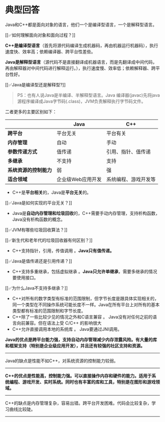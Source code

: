 # 典型回答


Java和C++都是面向对象的语言，他们一个是编译型语言，一个是解释型语言。



[[✅如何理解面向对象和面向过程？]]



**C++是编译型语言**（首先将源代码编译生成机器码，再由机器运行机器码），执行速度快、效率高；依赖编译器、跨平台性差些。



**Java是解释型语言**（源代码不是直接翻译成机器语言，而是先翻译成中间代码，再由解释器对中间代码进行解释运行。），执行速度慢、效率低；依赖解释器、跨平台性好。



[[✅Java是编译型还是解释型?]]



> PS：也有人说Java是半编译、半解释型语言。Java 编译器(javac)先将java源程序编译成Java字节码(.class)，JVM负责解释执行字节码文件。
>



二者更多的主要区别如下：



| | **Java** | **C++** |
| --- | --- | --- |
| **跨平台** | 平台无关 | 平台有关 |
| **内存管理** | 自动 | 手动 |
| **参数传递方式** | 值传递 | 引用、指针、值传递 |
| **多继承** | 不支持 | 支持 |
| **系统资源的控制能力** | 弱 | 强 |
| **适合领域** | 企业级Web应用开发 | 系统编程、游戏开发等 |




+ C++是**平台相关**的，Java是**平台无关**的。

[[✅Java是如何实现的平台无关？]]

+ Java是**自动内存管理和垃圾回收**的，C++需要手动内存管理，支持析构函数，Java没有析构函数的概念。

[[✅JVM有哪些垃圾回收算法？]]



[[✅新生代和老年代的垃圾回收器有何区别？]]



+ C++支持指针，引用，传值调用 。**Java只有值传递。**

[[✅Java是值传递还是引用传递？]]



+ C++支持多重继承，包括虚拟继承 。**Java只允许单继承**，需要多继承的情况要使用接口。

[[✅为什么Java不支持多继承？]]



+ C++对所有的数字类型有标准的范围限制，但字节长度是跟具体实现相关的，同一个类型在不同操作系统可能长度不一样。Java在所有平台上对所有的基本类型都有标准的范围限制和字节长度。
+ C++除了一些比较少见的情况之外和C语言兼容 。 Java没有对任何之前的语言向前兼容。但在语法上受 C/C++ 的影响很大
+ C++允许直接调用本地的系统库 。 Java要通过JNI调用。



**Java的优点是跨平台能力强，支持自动内存管理减少内存泄露风险。有大量的库和框架支持（特别是企业级应用开发），并且还有较强的社区支持和资源。**

****

Java的缺点是性能不如C++，对系统资源的控制能力较弱。

****

**C++的优点是性能高，控制能力强。可以直接操作内存和硬件的能力。适用于系统编程、游戏开发、实时系统。同时也有丰富的库和工具，特别是在图形和游戏领域。**

****

C++的缺点是内存管理复杂，容易出错。跨平台开发困难。代码会比较复杂，学习曲线比较陡。

****

